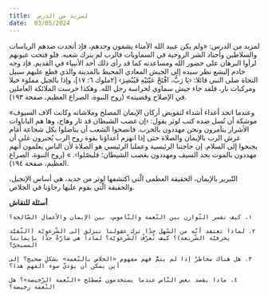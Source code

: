 ```yaml
---
title:  لمزيد من الدرس
date:  03/05/2024
---
```


لمزيد من الدرس: «ولم يكن عبيد الله الأمناء يشقون وحدهم، فإذ أتحدت ضدهم الرياسات والسلاطين وأجناد الشر الروحية في السماويات فالرب لم يترك شعبه. فلو فتحت عيونهم لرأوا البرهان على حضور الله ومساعدته كما قد رأى ذلك أحد الأنبياء في القديم. فإذ وجه خادم إليشع نظر سيده إلى الجيش المعادي المحيط بالمدينة والذي قطع عليهم سبيل النجاة صلى النبي قائلا: ‹يَا رَبُّ، افْتَحْ عَيْنَيْهِ فَيُبْصِرَ› [٢ملوك ٦: ١٧]، وإذا بالجبل مملوء خيلا ومركبات نار، فلقد جاء جيش سماوي لحراسة رجل الله. وهكذا حرست الملائكة العاملين في الإصلاح وقضيته» (روح النبوة، الصراع العظيم، صفحة ١٩٣).

«وعندما اتحد أعداء أشداء لتقويض أركان الإيمان المصلح وملاشاته وكانت آلاف السيوف موشكة أن تُسل ضده كتب لوثر يقول: ‹إن غضب الشيطان قد ثار وهاج، وها هم الباباوات الأشرار يتآمرون ونحن مهددون بالحرب. فانصحوا الشعب أن يناضلوا بكل شجاعة أَمَام عرش الرب بالإيمان والصلاة حتى إذا انهزم أعداؤنا بقوة روح الرب يُجبرون على أن يجنحوا إلى السلام. إن حاجتنا الرئيسية وعملنا الرئيسي هو الصلاة لأن الناس يعلمون أنهم مهددون بالموت بحد السيف ومهددون بغضب الشيطان؛ فليصّلوا›. » (روح النبوة، الصراع العظيم، صفحة ١٩٤).

التّبرير بالإيمان، الحقيقة العظمى الّتي اكتشفها لوثر من جديد، هي أساس الإنجيل، والحقيقة الّتي يقوم عليها رجاؤنا في الخلاص.

**أسئلة للنقاش**

`١. كيف نفسر التّوازن بين النّعمة والنّاموس، بين الإيمان والأعمال الصّالحة؟`

`٢. لماذا تعتقد أنّه من السّهل جدًا ترك عقولنا تنزلق إلى الشّرعويّة (التّقيّد بحرفيّة الشّريعة)؟ كيف تُعرّفُ الشّرعويّة؟ لماذا هي ضارّةٌ جدًا بإيماننا المسيحيّ؟`

`٣. هل هناك مخاطرٌ إذا لم يتمّْ فهم مفهوم «الخلاص بالنّعمة» بشكلٍ صحيح؟ إلى أين يمكن أن يؤديّ سوء الفهمِ هذا؟`

`٤. ماذا يقصد بعض النّاس عندما يستخدمون مُصطلح «النّعمة الرّخيصة»؟ هل النّعمة رخيصة؟`